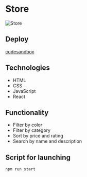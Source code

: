 # Store
![Store](https://github.com/user-attachments/assets/d6693a90-83af-4e9b-b0c5-7bb5960befdd)

## Deploy
[codesandbox](https://codesandbox.io/p/sandbox/amazing-jennings-rxw84f)

## Technologies
- HTML
- CSS
- JavaScript
- React
  
## Functionality
- Filter by color
- Filter by category
- Sort by price and rating
- Search by name and description
  
## Script for launching
```
npm run start
```
